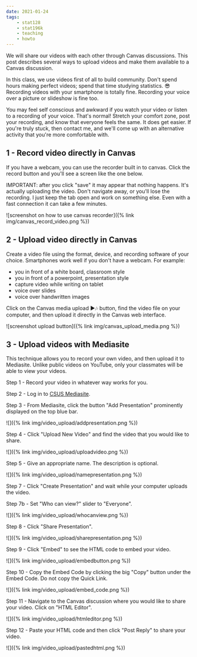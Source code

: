 ```yaml
---
date: 2021-01-24
tags:
    - stat128
    - stat196k
    - teaching
    - howto
---
```


We will share our videos with each other through Canvas discussions.
This post describes several ways to upload videos and make them available to a Canvas discussion.

In this class, we use videos first of all to build community.
Don't spend hours making perfect videos; spend that time studying statistics.
😎 Recording videos with your smartphone is totally fine.
Recording your voice over a picture or slideshow is fine too.

You may feel self conscious and awkward if you watch your video or listen to a recording of your voice.
That's normal!
Stretch your comfort zone, post your recording, and know that everyone feels the same.
It does get easier.
If you're truly stuck, then contact me, and we'll come up with an alternative activity that you're more comfortable with.


## 1 - Record video directly in Canvas

If you have a webcam, you can use the recorder built in to canvas.
Click the record button and you'll see a screen like the one below.

IMPORTANT: after you click "save" it may appear that nothing happens.
It's actually uploading the video.
Don't navigate away, or you'll lose the recording.
I just keep the tab open and work on something else.
Even with a fast connection it can take a few minutes.

![screenshot on how to use canvas recorder]({% link img/canvas_record_video.png %})


## 2 - Upload video directly in Canvas

Create a video file using the format, device, and recording software of your choice.
Smartphones work well if you don't have a webcam.
For example:

- you in front of a white board, classroom style
- you in front of a powerpoint, presentation style
- capture video while writing on tablet
- voice over slides
- voice over handwritten images

Click on the Canvas media upload ▶️🎶 button, find the video file on your computer, and then upload it directly in the Canvas web interface.

![screenshot upload button]({% link img/canvas_upload_media.png %})


## 3 - Upload videos with Mediasite

This technique allows you to record your own video, and then upload it to Mediasite.
Unlike public videos on YouTube, only your classmates will be able to view your videos.

Step 1 - Record your video in whatever way works for you.

Step 2 - Log in to [CSUS Mediasite](https://www.csus.edu/mymediasite).

Step 3 - From Mediasite, click the button "Add Presentation" prominently displayed on the top blue bar.

![]({% link img/video_upload/addpresentation.png %})

Step 4 - Click "Upload New Video" and find the video that you would like to share.

![]({% link img/video_upload/uploadvideo.png %})

Step 5 - Give an appropriate name. The description is optional.

![]({% link img/video_upload/namepresentation.png %})

Step 7 - Click "Create Presentation" and wait while your computer uploads the video.

Step 7b - Set "Who can view?" slider to "Everyone".

![]({% link img/video_upload/whocanview.png %})

Step 8 - Click "Share Presentation".

![]({% link img/video_upload/sharepresentation.png %})

Step 9 - Click "Embed" to see the HTML code to embed your video.

![]({% link img/video_upload/embedbutton.png %})

Step 10 - Copy the Embed Code by clicking the big "Copy" button under the Embed Code.
Do not copy the Quick Link.

![]({% link img/video_upload/embed_code.png %})

Step 11 - Navigate to the Canvas discussion where you would like to share your video.
Click on "HTML Editor".

![]({% link img/video_upload/htmleditor.png %})

Step 12 - Paste your HTML code and then click "Post Reply" to share your video.

![]({% link img/video_upload/pastedhtml.png %})
